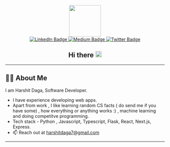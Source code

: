 <div id = "header" align="center">
  <img src = "https://media.giphy.com/media/MaI6BylfjAkDkfk4OC/giphy.gif" width = "100" >
</div>


<div id="badges" align="center">
  <a href="https://www.linkedin.com/in/harshit-daga-0476541ba/">
    <img src="https://img.shields.io/badge/LinkedIn-blue?style=for-the-badge&logo=linkedin&logoColor=white" alt="LinkedIn Badge"/>
  </a>
  <a href="https://medium.com/@harshitdaga7">
    <img src="https://img.shields.io/badge/Medium-red?style=for-the-badge&logo=medium&logoColor=white" alt="Medium Badge"/>
  </a>
  <a href="https://twitter.com/harshitdaga07">
    <img src="https://img.shields.io/badge/Twitter-blue?style=for-the-badge&logo=twitter&logoColor=white" alt="Twitter Badge"/>
  </a>
</div>
<div id = "views" align = "center">
  <img src="https://komarev.com/ghpvc/?username=harshitdaga7&style=flat-square&color=blue" alt=""/>
</div>

<h2 align = "center">
  Hi there
  <img src="https://media.giphy.com/media/hvRJCLFzcasrR4ia7z/giphy.gif" height="20px" width="20px"/>
</h2>

---

## 👨‍💻 About Me
  
I am Harshit Daga, Software Developer.
- I have experience developing web apps.
- Apart from work , I like learning random CS facts ( do send me if you have some) , how everything or anything works :) ,  machine learning and doing competitve programming.
- Tech stack - Python , Javascript, Typescript, Flask, React, Next.js, Express.
- 📫 Reach out at [harshitdaga7@gmail.com](mailto:harshitdaga7@gmail.com)

---
